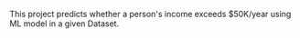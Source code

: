 This project predicts whether a person's income exceeds $50K/year using ML model in a given Dataset.

